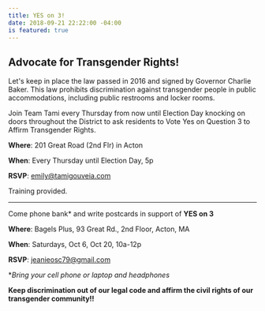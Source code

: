 ```yaml
---
title: YES on 3!
date: 2018-09-21 22:22:00 -04:00
is featured: true
---
```


## Advocate for Transgender Rights!

Let's keep in place the law passed in 2016 and signed by Governor Charlie Baker.  This law prohibits discrimination against transgender people in public accommodations, including public restrooms and locker rooms.

Join Team Tami every Thursday from now until Election Day knocking on doors throughout the District to ask residents to Vote Yes on Question 3 to Affirm Transgender Rights.

**Where**: 201 Great Road (2nd Flr) in Acton

**When**:  Every Thursday until Election Day, 5p

**RSVP**:  emily@tamigouveia.com

Training provided.

---

Come phone bank\* and write postcards in support of **YES on 3**

**Where**: Bagels Plus, 93 Great Rd., 2nd Floor, Acton, MA

**When**:  Saturdays, Oct 6, Oct 20, 10a-12p

**RSVP**:  jeanieosc79@gmail.com

\**Bring your cell phone or laptop and headphones*

**Keep discrimination out of our legal code and affirm the civil rights of our transgender community!!**